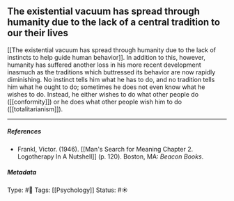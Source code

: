 ## The existential vacuum has spread through humanity due to the lack of a central tradition to our their lives # 

[[The existential vacuum has spread through humanity due to the lack of instincts to help guide human behavior]]. In addition to this, however, humanity has suffered another loss in his more recent development inasmuch as the traditions which buttressed its behavior are now rapidly diminishing. No instinct tells him what he has to do, and no tradition tells him what he ought to do; sometimes he does not even know what he wishes to do. Instead, he either wishes to do what other people do ([[conformity]]) or he does what other people wish him to do ([[totalitarianism]]).

___

##### References

- Frankl, Victor. (1946). [[Man's Search for Meaning Chapter 2. Logotherapy In A Nutshell]] (p. 120). Boston, MA: _Beacon Books_. 

##### Metadata

Type: #🔴 
Tags: [[Psychology]] 
Status: #☀️ 